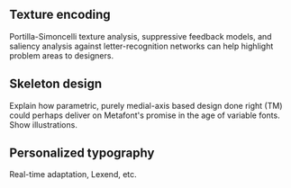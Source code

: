 ## Texture encoding

<p class="missing">
Portilla-Simoncelli texture analysis, suppressive feedback models, and saliency analysis against letter-recognition networks can help highlight problem areas to designers.
</p>

## Skeleton design

<p class="missing">
Explain how parametric, purely medial-axis based design done right (TM) could perhaps deliver on Metafont's promise in the age of variable fonts. Show illustrations.
</p>

## Personalized typography

<p class="missing">
Real-time adaptation, Lexend, etc.
</p>




